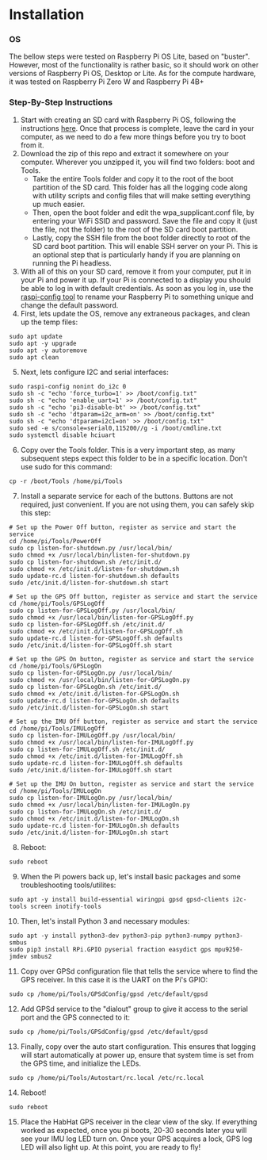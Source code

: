 # Installation
### OS
The bellow steps were tested on Raspberry Pi OS Lite, based on "buster". However, most of the functionality is rather basic, so it should work on other versions of Raspberry Pi OS, Desktop or Lite. As for the compute hardware, it was tested on Raspberry Pi Zero W and Raspberry Pi 4B+

### Step-By-Step Instructions
1. Start with creating an SD card with Raspberry Pi OS, following the instructions [here](https://www.raspberrypi.org/software/). Once that process is complete, leave the card in your computer, as we need to do a few more things before you try to boot from it.
2. Download the zip of this repo and extract it somewhere on your computer. Wherever you unzipped it, you will find two folders: boot and Tools.
	- Take the entire Tools folder and copy it to the root of the boot partition of the SD card. This folder has all the logging code along with utility scripts and config files that will make setting everything up much easier. 
	- Then, open the boot folder and edit the wpa_supplicant.conf file, by entering your WiFi SSID and password. Save the file and copy it (just the file, not the folder) to the root of the SD card boot partition.
	 - Lastly, copy the SSH file from the boot folder directly to root of the SD card boot partition. This will enable SSH server on your Pi. This is an optional step that is particularly handy if you are planning on running the Pi headless.
3. With all of this on your SD card, remove it from your computer, put it in your Pi and power it up. If your Pi is connected to a display you should be able to log in with default credentials. As soon as you log in, use the [raspi-config tool](https://www.raspberrypi.org/documentation/computers/configuration.html#the-raspi-config-tool) to rename your Raspberry Pi to something unique and change the default password.
4. First, lets update the OS, remove any extraneous packages, and clean up the temp files:
```
sudo apt update
sudo apt -y upgrade
sudo apt -y autoremove
sudo apt clean
```
5. Next, lets configure I2C and serial interfaces:
```
sudo raspi-config nonint do_i2c 0
sudo sh -c "echo 'force_turbo=1' >> /boot/config.txt"
sudo sh -c "echo 'enable_uart=1' >> /boot/config.txt"
sudo sh -c "echo 'pi3-disable-bt' >> /boot/config.txt"
sudo sh -c "echo 'dtparam=i2c_arm=on' >> /boot/config.txt"
sudo sh -c "echo 'dtparam=i2c1=on' >> /boot/config.txt"
sudo sed -e s/console=serial0,115200//g -i /boot/cmdline.txt
sudo systemctl disable hciuart
```
6. Copy over the Tools folder. This is a very important step, as many subsequent steps expect this folder to be in a specific location. Don't use sudo for this command:
```
cp -r /boot/Tools /home/pi/Tools
```
7. Install a separate service for each of the buttons. Buttons are not required, just convenient. If you are not using them, you can safely skip this step:

```
# Set up the Power Off button, register as service and start the service
cd /home/pi/Tools/PowerOff
sudo cp listen-for-shutdown.py /usr/local/bin/
sudo chmod +x /usr/local/bin/listen-for-shutdown.py
sudo cp listen-for-shutdown.sh /etc/init.d/
sudo chmod +x /etc/init.d/listen-for-shutdown.sh
sudo update-rc.d listen-for-shutdown.sh defaults
sudo /etc/init.d/listen-for-shutdown.sh start

# Set up the GPS Off button, register as service and start the service
cd /home/pi/Tools/GPSLogOff
sudo cp listen-for-GPSLogOff.py /usr/local/bin/
sudo chmod +x /usr/local/bin/listen-for-GPSLogOff.py
sudo cp listen-for-GPSLogOff.sh /etc/init.d/
sudo chmod +x /etc/init.d/listen-for-GPSLogOff.sh
sudo update-rc.d listen-for-GPSLogOff.sh defaults
sudo /etc/init.d/listen-for-GPSLogOff.sh start

# Set up the GPS On button, register as service and start the service
cd /home/pi/Tools/GPSLogOn
sudo cp listen-for-GPSLogOn.py /usr/local/bin/
sudo chmod +x /usr/local/bin/listen-for-GPSLogOn.py
sudo cp listen-for-GPSLogOn.sh /etc/init.d/
sudo chmod +x /etc/init.d/listen-for-GPSLogOn.sh
sudo update-rc.d listen-for-GPSLogOn.sh defaults
sudo /etc/init.d/listen-for-GPSLogOn.sh start

# Set up the IMU Off button, register as service and start the service
cd /home/pi/Tools/IMULogOff
sudo cp listen-for-IMULogOff.py /usr/local/bin/
sudo chmod +x /usr/local/bin/listen-for-IMULogOff.py
sudo cp listen-for-IMULogOff.sh /etc/init.d/
sudo chmod +x /etc/init.d/listen-for-IMULogOff.sh
sudo update-rc.d listen-for-IMULogOff.sh defaults
sudo /etc/init.d/listen-for-IMULogOff.sh start

# Set up the IMU On button, register as service and start the service
cd /home/pi/Tools/IMULogOn
sudo cp listen-for-IMULogOn.py /usr/local/bin/
sudo chmod +x /usr/local/bin/listen-for-IMULogOn.py
sudo cp listen-for-IMULogOn.sh /etc/init.d/
sudo chmod +x /etc/init.d/listen-for-IMULogOn.sh
sudo update-rc.d listen-for-IMULogOn.sh defaults
sudo /etc/init.d/listen-for-IMULogOn.sh start
```
8. Reboot:
```
sudo reboot
```
9. When the Pi powers back up, let's install basic packages and some troubleshooting tools/utilites:
```
sudo apt -y install build-essential wiringpi gpsd gpsd-clients i2c-tools screen inotify-tools
```
10. Then, let's install Python 3 and necessary modules:
```
sudo apt -y install python3-dev python3-pip python3-numpy python3-smbus
sudo pip3 install RPi.GPIO pyserial fraction easydict gps mpu9250-jmdev smbus2
```

11. Copy over GPSd configuration file that tells the service where to find the GPS receiver. In this case it is the UART on the Pi's GPIO:
```
sudo cp /home/pi/Tools/GPSdConfig/gpsd /etc/default/gpsd
```

12. Add GPSd service to the "dialout" group to give it access to the serial port and the GPS connected to it:
```
sudo cp /home/pi/Tools/GPSdConfig/gpsd /etc/default/gpsd
```
13. Finally, copy over the auto start configuration. This ensures that logging will start automatically at power up, ensure that system time is set from the GPS time, and initialize the LEDs.
```
sudo cp /home/pi/Tools/Autostart/rc.local /etc/rc.local
```
14. Reboot!
```
sudo reboot
```
15. Place the HabHat GPS receiver in the clear view of the sky. If everything worked as expected, once you pi boots, 20-30 seconds later you will see your IMU log LED turn on. Once your GPS acquires a lock, GPS log LED will also light up. At this point, you are ready to fly!



